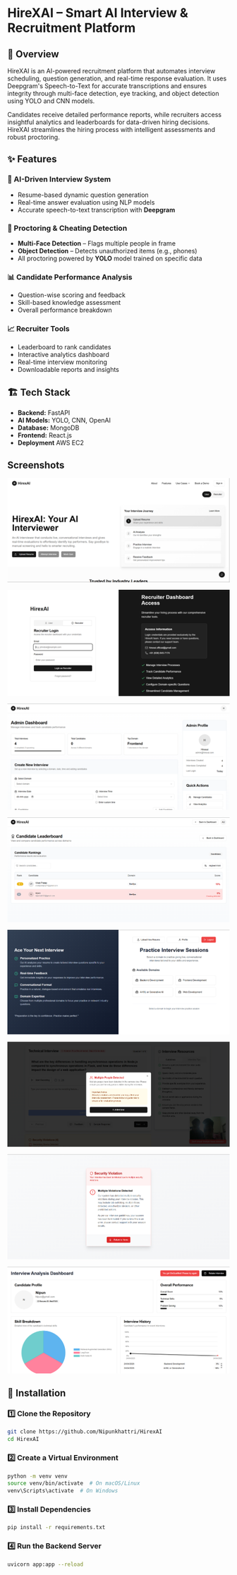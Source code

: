 # HireXAI – Smart AI Interview & Recruitment Platform

## 🚀 Overview  
HireXAI is an AI-powered recruitment platform that automates interview scheduling, question generation, and real-time response evaluation. It uses Deepgram's Speech-to-Text for accurate transcriptions and ensures integrity through multi-face detection, eye tracking, and object detection using YOLO and CNN models.

Candidates receive detailed performance reports, while recruiters access insightful analytics and leaderboards for data-driven hiring decisions. HireXAI streamlines the hiring process with intelligent assessments and robust proctoring.  

## ✨ Features  
### 🧠 AI-Driven Interview System
- Resume-based dynamic question generation
- Real-time answer evaluation using NLP models
- Accurate speech-to-text transcription with **Deepgram**

### 🔐 Proctoring & Cheating Detection
- **Multi-Face Detection** – Flags multiple people in frame  
- **Object Detection** – Detects unauthorized items (e.g., phones)  
- All proctoring powered by **YOLO** model trained on specific data

### 📊 Candidate Performance Analysis
- Question-wise scoring and feedback
- Skill-based knowledge assessment
- Overall performance breakdown

### 📈 Recruiter Tools
- Leaderboard to rank candidates
- Interactive analytics dashboard
- Real-time interview monitoring
- Downloadable reports and insights

## 🏗️ Tech Stack  
- **Backend:** FastAPI
- **AI Models:** YOLO, CNN, OpenAI
- **Database:** MongoDB 
- **Frontend:** React.js
- **Deployment** AWS EC2

## Screenshots

![App Screenshot](screenshots/home.png)

![App Screenshot](screenshots/login.png)

![App Screenshot](screenshots/schedule.png)

![App Screenshot](screenshots/leaderboard.png)

![App Screenshot](screenshots/WhattoAttempt.png)

![App Screenshot](screenshots/multiface.png)

![App Screenshot](screenshots/cheatingdetected.png)

![App Screenshot](screenshots/InterviewAnalysis.png)

## 🔧 Installation  

### 1️⃣ Clone the Repository  
```sh
git clone https://github.com/Nipunkhattri/HirexAI
cd HirexAI
```

### 2️⃣ Create a Virtual Environment
```sh
python -m venv venv
source venv/bin/activate  # On macOS/Linux
venv\Scripts\activate  # On Windows
```

### 3️⃣ Install Dependencies
```sh
pip install -r requirements.txt
```

### 4️⃣ Run the Backend Server
```sh
uvicorn app:app --reload
```
